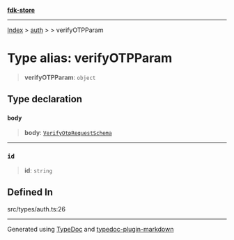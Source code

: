 [**fdk-store**](../../../README.md)
***

[Index](../../../API.md) > [auth](../../README.md) > [<internal>](../README.md) > verifyOTPParam

# Type alias: verifyOTPParam

> **verifyOTPParam**: `object`

## Type declaration

### `body`

> **body**: [`VerifyOtpRequestSchema`](type-alias.VerifyOtpRequestSchema.md)

***

### `id`

> **id**: `string`

## Defined In

src/types/auth.ts:26

***
Generated using [TypeDoc](https://typedoc.org/) and [typedoc-plugin-markdown](https://www.npmjs.com/package/typedoc-plugin-markdown)
